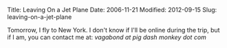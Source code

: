Title: Leaving On a Jet Plane
Date: 2006-11-21
Modified: 2012-09-15
Slug: leaving-on-a-jet-plane

Tomorrow, I fly to New York. I don't know if I'll be online during the trip, but if I am, you can contact me at:
<em>vagabond at pig dash monkey dot com</em>
